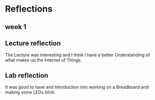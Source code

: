 # Reflections

## week 1

## Lecture reflection
The Lecture was interesting and I think I have a better Understanding of what makes up the Internet of Things.

## Lab reflection
It was good to have and Introduction into working on a Breadboard and making some LEDs blink.
